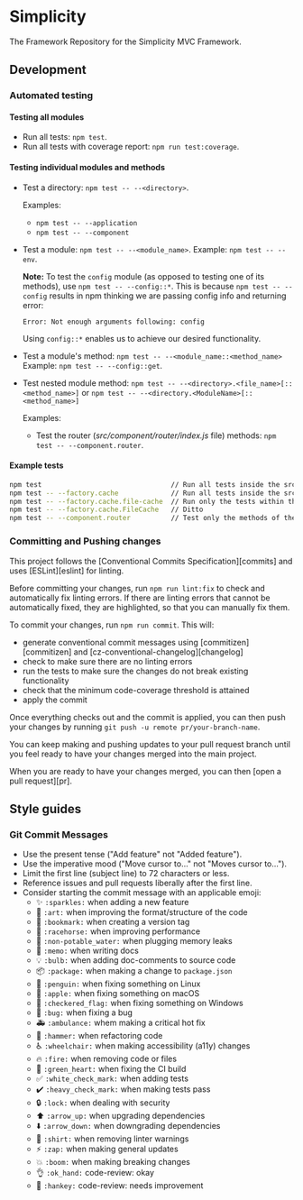 # Simplicity

The Framework Repository for the Simplicity MVC Framework.


## Development

### Automated testing

#### Testing all modules
- Run all tests: `npm test`.
- Run all tests with coverage report: `npm run test:coverage`.

#### Testing individual modules and methods
- Test a directory: `npm test -- --<directory>`.

  Examples:
    - `npm test -- --application`
    - `npm test -- --component`
- Test a module: `npm test -- --<module_name>`.
  Example: `npm test -- --env`.

  **Note:** To test the `config` module (as opposed to testing one of its methods),
  use `npm test -- --config::*`. This is because `npm test -- --config`
  results in npm thinking we are passing config info and returning error:

  `Error: Not enough arguments following: config`

  Using `config::*` enables us to achieve our desired functionality.
- Test a module's method: `npm test -- --<module_name::<method_name>`
  Example: `npm test -- --config::get`.
- Test nested module method:
  `npm test -- --<directory>.<file_name>[::<method_name>]` or
  `npm test -- --<directory.<ModuleName>[::<method_name>]`

  Examples:
    - Test the router (*src/component/router/index.js* file) methods: `npm test -- --component.router`.

#### Example tests
```bash
npm test                                // Run all tests inside the src/ directory
npm test -- --factory.cache             // Run all tests inside the src/factory/cache/ directory.
npm test -- --factory.cache.file-cache  // Run only the tests within the file-cache.spec.js file
npm test -- --factory.cache.FileCache   // Ditto
npm test -- --component.router          // Test only the methods of the router module (src/component/router.js)
```

### Committing and Pushing changes
This project follows the [Conventional Commits Specification][commits] and uses [ESLint][eslint] for linting.

Before committing your changes, run `npm run lint:fix` to check and automatically fix linting errors.
If there are linting errors that cannot be automatically fixed,
they are highlighted, so that you can manually fix them.

To commit your changes, run `npm run commit`. This will:

- generate conventional commit messages using [commitizen][commitizen] and [cz-conventional-changelog][changelog]
- check to make sure there are no linting errors
- run the tests to make sure the changes do not break existing functionality
- check that the minimum code-coverage threshold is attained
- apply the commit

Once everything checks out and the commit is applied,
you can then push your changes by running `git push -u remote pr/your-branch-name`.

You can keep making and pushing updates to your pull request branch
until you feel ready to have your changes merged into the main project.

When you are ready to have your changes merged, you can then [open a pull request][pr].


## Style guides

### Git Commit Messages

- Use the present tense ("Add feature" not "Added feature").
- Use the imperative mood ("Move cursor to..." not "Moves cursor to...").
- Limit the first line (subject line) to 72 characters or less.
- Reference issues and pull requests liberally after the first line.
- Consider starting the commit message with an applicable emoji:
    <!-- https://gist.github.com/parmentf/035de27d6ed1dce0b36a -->
    - :sparkles: `:sparkles:` when adding a new feature
    - :art: `:art:` when improving the format/structure of the code
    - :bookmark: `:bookmark:` when creating a version tag
    - :racehorse: `:racehorse:` when improving performance
    - :non-potable_water: `:non-potable_water:` when plugging memory leaks
    - :memo: `:memo:` when writing docs
    - :bulb: `:bulb:` when adding doc-comments to source code
    - :package: `:package:` when making a change to `package.json`
    - :penguin: `:penguin:` when fixing something on Linux
    - :apple: `:apple:` when fixing something on macOS
    - :checkered_flag: `:checkered_flag:` when fixing something on Windows
    - :bug: `:bug:` when fixing a bug
    - :ambulance: `:ambulance:` whem making a critical hot fix
    - :hammer: `:hammer:` when refactoring code
    - :wheelchair: `:wheelchair:` when making accessibility (a11y) changes
    - :fire: `:fire:` when removing code or files
    - :green_heart: `:green_heart:` when fixing the CI build
    - :white_check_mark: `:white_check_mark:` when adding tests
    - :heavy_check_mark: `:heavy_check_mark:` when making tests pass
    - :lock: `:lock:` when dealing with security
    - :arrow_up: `:arrow_up:` when upgrading dependencies
    - :arrow_down: `:arrow_down:` when downgrading dependencies
    - :shirt: `:shirt:` when removing linter warnings
    - :zap: `:zap:` when making general updates
    - :boom: `:boom:` when making breaking changes
    - :ok_hand: `:ok_hand:` code-review: okay
    - :hankey: `:hankey:` code-review: needs improvement
